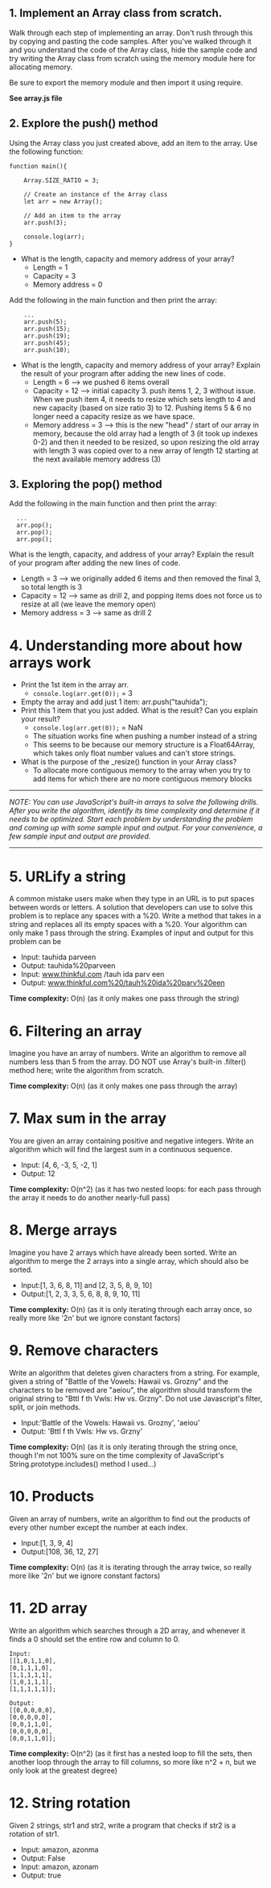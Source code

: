 ## 1. Implement an Array class from scratch.
Walk through each step of implementing an array. Don't rush through this by copying and pasting the code samples. After you've walked through it and you understand the code of the Array class, hide the sample code and try writing the Array class from scratch using the memory module here for allocating memory.

Be sure to export the memory module and then import it using require.

**See array.js file**

## 2. Explore the push() method
Using the Array class you just created above, add an item to the array. Use the following function:

```
function main(){

    Array.SIZE_RATIO = 3;

    // Create an instance of the Array class
    let arr = new Array();

    // Add an item to the array
    arr.push(3);

    console.log(arr);
}
```

* What is the length, capacity and memory address of your array?
    * Length = 1
    * Capacity = 3
    * Memory address = 0

Add the following in the main function and then print the array:

```
    ...
    arr.push(5);
    arr.push(15);
    arr.push(19);
    arr.push(45);
    arr.push(10);
```

* What is the length, capacity and memory address of your array? Explain the result of your program after adding the new lines of code.
    * Length = 6 --> we pushed 6 items overall
    * Capacity = 12 --> initial capacity 3. push items 1, 2, 3 without issue. When we push item 4, it needs to resize which sets length to 4 and new capacity (based on size ratio 3) to 12. Pushing items 5 & 6 no longer need a capacity resize as we have space.
    * Memory address = 3 --> this is the new "head" / start of our array in memory, because the old array had a length of 3 (it took up indexes 0-2) and then it needed to be resized, so upon resizing the old array with length 3 was copied over to a new array of length 12 starting at the next available memory address (3)

## 3. Exploring the pop() method
Add the following in the main function and then print the array:

```
  ...
  arr.pop();
  arr.pop();
  arr.pop();
```

What is the length, capacity, and address of your array? Explain the result of your program after adding the new lines of code.
* Length = 3 --> we originally added 6 items and then removed the final 3, so total length is 3
* Capacity = 12 --> same as drill 2, and popping items does not force us to resize at all (we leave the memory open)
* Memory address = 3 --> same as drill 2

# 4. Understanding more about how arrays work
* Print the 1st item in the array arr.
    * `console.log(arr.get(0));` = 3
* Empty the array and add just 1 item: arr.push("tauhida");
* Print this 1 item that you just added. What is the result? Can you explain your result?
    * `console.log(arr.get(0));` = NaN
    * The situation works fine when pushing a number instead of a string
    * This seems to be because our memory structure is a Float64Array, which takes only float number values and can't store strings.
* What is the purpose of the _resize() function in your Array class?
    * To allocate more contiguous memory to the array when you try to add items for which there are no more contiguous memory blocks


----------------

*NOTE: You can use JavaScript's built-in arrays to solve the following drills. After you write the algorithm, identify its time complexity and determine if it needs to be optimized. Start each problem by understanding the problem and coming up with some sample input and output. For your convenience, a few sample input and output are provided.*

----------------

# 5. URLify a string
A common mistake users make when they type in an URL is to put spaces between words or letters. A solution that developers can use to solve this problem is to replace any spaces with a %20. Write a method that takes in a string and replaces all its empty spaces with a %20. Your algorithm can only make 1 pass through the string. Examples of input and output for this problem can be

* Input: tauhida parveen
* Output: tauhida%20parveen
* Input: www.thinkful.com /tauh ida parv een
* Output: www.thinkful.com%20/tauh%20ida%20parv%20een

**Time complexity:** O(n) (as it only makes one pass through the string)

# 6. Filtering an array
Imagine you have an array of numbers. Write an algorithm to remove all numbers less than 5 from the array. DO NOT use Array's built-in .filter() method here; write the algorithm from scratch.

**Time complexity:** O(n) (as it only makes one pass through the array)

# 7. Max sum in the array
You are given an array containing positive and negative integers. Write an algorithm which will find the largest sum in a continuous sequence.

* Input: [4, 6, -3, 5, -2, 1]
* Output: 12

**Time complexity:** O(n^2) (as it has two nested loops: for each pass through the array it needs to do another nearly-full pass)

# 8. Merge arrays
Imagine you have 2 arrays which have already been sorted. Write an algorithm to merge the 2 arrays into a single array, which should also be sorted.

* Input:[1, 3, 6, 8, 11] and [2, 3, 5, 8, 9, 10]
* Output:[1, 2, 3, 3, 5, 6, 8, 8, 9, 10, 11]

**Time complexity:** O(n) (as it is only iterating through each array once, so really more like '2n' but we ignore constant factors)

# 9. Remove characters
Write an algorithm that deletes given characters from a string. For example, given a string of "Battle of the Vowels: Hawaii vs. Grozny" and the characters to be removed are "aeiou", the algorithm should transform the original string to "Bttl f th Vwls: Hw vs. Grzny". Do not use Javascript's filter, split, or join methods.

* Input:'Battle of the Vowels: Hawaii vs. Grozny', 'aeiou'
* Output: 'Bttl f th Vwls: Hw vs. Grzny'

**Time complexity:** O(n) (as it is only iterating through the string once, though I'm not 100% sure on the time complexity of JavaScript's String.prototype.includes() method I used...)

# 10. Products
Given an array of numbers, write an algorithm to find out the products of every other number except the number at each index.

* Input:[1, 3, 9, 4]
* Output:[108, 36, 12, 27]

**Time complexity:** O(n) (as it is iterating through the array twice, so really more like '2n' but we ignore constant factors)

# 11. 2D array
Write an algorithm which searches through a 2D array, and whenever it finds a 0 should set the entire row and column to 0.

```
Input:
[[1,0,1,1,0],
[0,1,1,1,0],
[1,1,1,1,1],
[1,0,1,1,1],
[1,1,1,1,1]];

Output:
[[0,0,0,0,0],
[0,0,0,0,0],
[0,0,1,1,0],
[0,0,0,0,0],
[0,0,1,1,0]];
```

**Time complexity:** O(n^2) (as it first has a nested loop to fill the sets, then another loop through the array to fill columns, so more like n^2 + n, but we only look at the greatest degree)

# 12. String rotation
Given 2 strings, str1 and str2, write a program that checks if str2 is a rotation of str1.

* Input: amazon, azonma
* Output: False
* Input: amazon, azonam
* Output: true